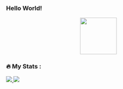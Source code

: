 ### Hello World!

<div id="header" align="center">
  <img src="https://media.giphy.com/media/ksE9feSa2b4V2GYwY4/giphy.gif" width="100"/> 
</div>

<div id="header" align="center">
    <img src="https://komarev.com/ghpvc/?username=DmitriyVladarchuk&style=flat-square&color=blue" alt=""/>
</div>

### :fire: My Stats :
<div align="center">
  <!-- <img src="https://media.giphy.com/media/dWesBcTLavkZuG35MI/giphy.gif" width="600" height="300"/> -->
</div>
<div align="center">
</div>

  <a href="https://github.com/anuraghazra/github-readme-stats">
    <img heigh="350" src="https://github-readme-stats.vercel.app/api?username=DmitriyVladarchuk&show_icons=true&theme=transparent" />
  </a>
    <a href="https://github.com/anuraghazra/github-readme-stats">
    <img src="https://github-readme-stats.vercel.app/api/top-langs?username=DmitriyVladarchuk&layout=donut&theme=transparent" />
  </a>
